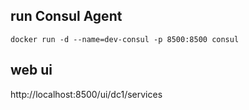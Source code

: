 ## run  Consul Agent
```shell
docker run -d --name=dev-consul -p 8500:8500 consul
```
## web ui
http://localhost:8500/ui/dc1/services